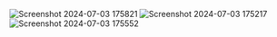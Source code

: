 
![Screenshot 2024-07-03 175821](https://github.com/chamindu2001/Hidden-Treasure-Game/assets/127916715/de281071-f582-4e12-8f9d-90e52e2c1006)
![Screenshot 2024-07-03 175217](https://github.com/chamindu2001/Hidden-Treasure-Game/assets/127916715/49a55c01-11a8-4220-95b3-744f51f85a01)
![Screenshot 2024-07-03 175552](https://github.com/chamindu2001/Hidden-Treasure-Game/assets/127916715/7acc69a0-dd1b-43fa-bce3-0c958fbdbba5)
